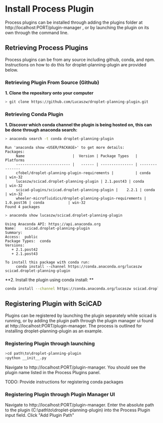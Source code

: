 # Install Process Plugin

Process plugins can be installed through adding the plugins folder at http://localhost:PORT/plugin-manager , or by launching the plugin on its own through the command line.


## Retrieving Process Plugins

Process plugins can be from any source including github, conda, and npm. Instructions on how to do this for droplet-planning-plugin are provided below.

### Retrieving Plugin From Source (Github)

**1. Clone the repository onto your computer**
```sh
> git clone https://github.com/Lucaszw/droplet-planning-plugin.git
```

### Retrieving Conda Plugin

**1. Discover which conda channel the plugin is being hosted on, this can be done through anaconda search:**
```sh
> anaconda search -t conda droplet-planning-plugin
```
```
Run 'anaconda show <USER/PACKAGE>' to get more details:
Packages:
     Name                      |  Version | Package Types   | Platforms
     ------------------------- |   ------ | --------------- | ---------------
     cfobel/droplet-planning-plugin-requirements |          | conda           | win-32
     lucaszw/scicad.droplet-planning-plugin | 2.1.post43 | conda           | win-32
     scicad-plugins/scicad.droplet-planning-plugin |    2.2.1 | conda           | win-32
     wheeler-microfluidics/droplet-planning-plugin-requirements | 1.0.post36 | conda           | win-32
Found 4 packages
```
```sh
> anaconda show lucaszw/scicad.droplet-planning-plugin
```
```
Using Anaconda API: https://api.anaconda.org
Name:    scicad.droplet-planning-plugin
Summary:
Access:  public
Package Types:  conda
Versions:
   + 2.1.post42
   + 2.1.post43

To install this package with conda run:
     conda install --channel https://conda.anaconda.org/lucaszw scicad.droplet-planning-plugin
```

**2. Install the plugin using conda install: **
```sh
conda install --channel https://conda.anaconda.org/lucaszw scicad.droplet-planning-plugin
```


## Registering Plugin with SciCAD ##

Plugins can be registered by launching the plugin separately while scicad is running, or by adding the plugin path through the plugin manager ui found at http://localhost:PORT/plugin-manager. The process is outlined for installing droplet-planning-plugin as an example.

### Registering Plugin through launching ###

```sh
>cd path\to\droplet-planning-plugin
>python __init__.py
```

Navigate to http://localhost:PORT/plugin-manager. You should see the plugin name listed in the Process Plugins panel.

TODO: Provide instructions for registering conda packages

### Registering Plugin through Plugin Manager UI ###

Navigate to http://localhost:PORT/plugin-manager. Enter the absolute path to the plugin (C:\path\to\droplet-planning-plugin) into the Process Plugin input field. Click "Add Plugin Path"
